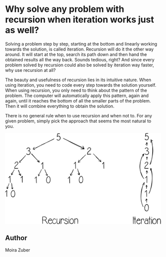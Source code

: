 <!-- BEGIN TITLE -->
# Why solve any problem with recursion when iteration works just as well?
<!-- END TITLE -->

<!-- BEGIN BODY -->
Solving a problem step by step, starting at the bottom and linearly working towards the solution, is called iteration. Recursion will do it the other way around. It will start at the top, search its path down and then hand the obtained results all the way back. Sounds tedious, right? And since every problem solved by recursion could also be solved by iteration way faster, why use recursion at all?

The beauty and usefulness of recursion lies in its intuitive nature. When using iteration, you need to code every step towards the solution yourself. When using recursion, you only need to think about the pattern of the problem. The computer will automatically apply this pattern, again and again, until it reaches the bottom of all the smaller parts of the problem. Then it will combine everything to obtain the solution.

There is no general rule when to use recursion and when not to. For any given problem, simply pick the approach that seems the most natural to you.
<!-- END BODY -->


![Fibonacci recursion vs iteration](../images/image-108-recursion-vs-iteration.svg)



## Author
<!-- BEGIN AUTHOR -->
Moira Zuber
<!-- END AUTHOR -->
